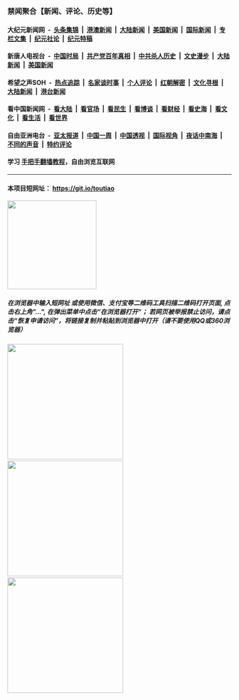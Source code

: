 ### 禁闻聚合【新闻、评论、历史等】

#### 大纪元新闻网 &nbsp;-&nbsp; [头条集锦](indexes/E头条集锦.md?t=02032344) &nbsp;|&nbsp; [港澳新闻](indexes/E港澳新闻.md?t=02032344)  &nbsp;|&nbsp; [大陆新闻](indexes/E大陆新闻.md?t=02032344) &nbsp;|&nbsp; [美国新闻](indexes/E美国新闻.md?t=02032344) &nbsp;|&nbsp; [国际新闻](indexes/E国际新闻.md?t=02032344) &nbsp;|&nbsp; [专栏文集](indexes/E专栏文集.md?t=02032344) &nbsp;|&nbsp; [纪元社论](indexes/E纪元社论.md?t=02032344) &nbsp;|&nbsp; [纪元特稿](indexes/E纪元特稿.md?t=02032344) 

#### 新唐人电视台 &nbsp;-&nbsp; [中国时局](indexes/N中国时局.md?t=02032344) &nbsp;|&nbsp; [共产党百年真相](indexes/N共产党百年真相.md?t=02032344) &nbsp;|&nbsp; [中共杀人历史](indexes/N中共杀人历史.md?t=02032344) &nbsp;|&nbsp; [文史漫步](indexes/N文史漫步.md?t=02032344) &nbsp;|&nbsp; [大陆新闻](indexes/N大陆新闻.md?t=02032344) &nbsp;|&nbsp; [美国新闻](indexes/N美国新闻.md?t=02032344)

#### 希望之声SOH &nbsp;-&nbsp; [热点追踪](indexes/H热点追踪.md?t=02032344) &nbsp;|&nbsp; [名家谈时事](indexes/H名家谈时事.md?t=02032344) &nbsp;|&nbsp; [个人评论](indexes/H个人评论.md?t=02032344)  &nbsp;|&nbsp; [红朝解密](indexes/H红朝解密.md?t=02032344) &nbsp;|&nbsp; [文化寻根](indexes/H文化寻根.md?t=02032344) &nbsp;|&nbsp; [大陆新闻](indexes/H大陆新闻.md?t=02032344) &nbsp;|&nbsp; [港台新闻](indexes/H港台新闻.md?t=02032344)

#### 看中国新闻网 &nbsp;-&nbsp; [看大陆](indexes/S看大陆.md?t=02032344) &nbsp;|&nbsp; [看官场](indexes/S看官场.md?t=02032344) &nbsp;|&nbsp; [看民生](indexes/S看民生.md?t=02032344)  &nbsp;|&nbsp; [看博谈](indexes/S看博谈.md?t=02032344) &nbsp;|&nbsp; [看财经](indexes/S看财经.md?t=02032344) &nbsp;|&nbsp; [看史海](indexes/S看史海.md?t=02032344) &nbsp;|&nbsp; [看文化](indexes/S看文化.md?t=02032344) &nbsp;|&nbsp; [看生活](indexes/S看生活.md?t=02032344) &nbsp;|&nbsp; [看世界](indexes/S看世界.md?t=02032344)

#### 自由亚洲电台 &nbsp;-&nbsp; [亚太报道](indexes/R亚太报道.md?t=02032344) &nbsp;|&nbsp; [中国一周](indexes/R中国一周.md?t=02032344) &nbsp;|&nbsp; [中国透视](indexes/R中国透视.md?t=02032344)  &nbsp;|&nbsp; [国际视角](indexes/R国际视角.md?t=02032344) &nbsp;|&nbsp; [夜话中南海](indexes/R夜话中南海.md?t=02032344) &nbsp;|&nbsp; [不同的声音](indexes/R不同的声音.md?t=02032344) &nbsp;|&nbsp; [特约评论](indexes/R特约评论.md?t=02032344)

#### 学习 [手把手翻墙教程](https://github.com/gfw-breaker/guides/wiki)，自由浏览互联网

----

#### 本项目短网址： https://git.io/toutiao
<img src="https://raw.githubusercontent.com/gfw-breaker/banned-news/master/scripts/img/qr.png" width="200px"/>  

##### 在浏览器中输入短网址 或使用微信、支付宝等二维码工具扫描二维码打开页面, 点击右上角"...", 在弹出菜单中点击“在浏览器打开”； 若网页被举报禁止访问，请点击“恢复申请访问”，将链接复制并粘贴到浏览器中打开（请不要使用QQ或360浏览器）

<img src="https://raw.githubusercontent.com/gfw-breaker/banned-news/master/scripts/img/1.png" width="260px"/> &nbsp; <img src="https://raw.githubusercontent.com/gfw-breaker/banned-news/master/scripts/img/2.png" width="260px"/> &nbsp; <img src="https://raw.githubusercontent.com/gfw-breaker/banned-news/master/scripts/img/3.png" width="260px"/>

